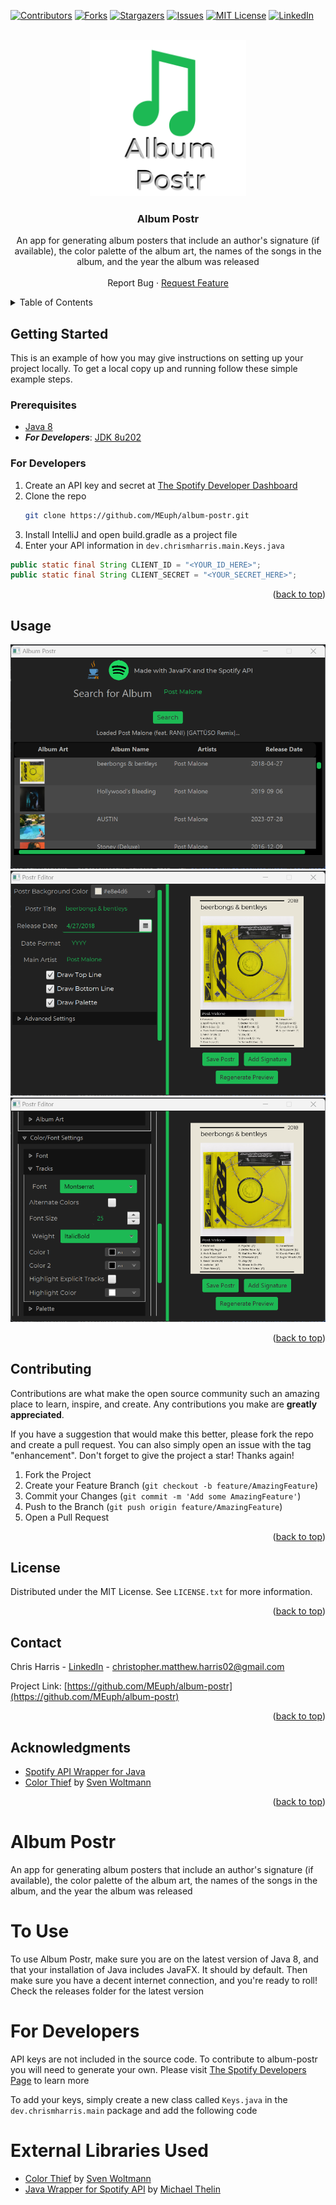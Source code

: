 <!-- Improved compatibility of back to top link: See: https://github.com/othneildrew/Best-README-Template/pull/73 -->
<a name="readme-top"></a>
<!--
*** Thanks for checking out the Best-README-Template. If you have a suggestion
*** that would make this better, please fork the repo and create a pull request
*** or simply open an issue with the tag "enhancement".
*** Don't forget to give the project a star!
*** Thanks again! Now go create something AMAZING! :D
-->



<!-- PROJECT SHIELDS -->
<!--
*** I'm using markdown "reference style" links for readability.
*** Reference links are enclosed in brackets [ ] instead of parentheses ( ).
*** See the bottom of this document for the declaration of the reference variables
*** for contributors-url, forks-url, etc. This is an optional, concise syntax you may use.
*** https://www.markdownguide.org/basic-syntax/#reference-style-links
-->
[![Contributors][contributors-shield]][contributors-url]
[![Forks][forks-shield]][forks-url]
[![Stargazers][stars-shield]][stars-url]
[![Issues][issues-shield]][issues-url]
[![MIT License][license-shield]][license-url]
[![LinkedIn][linkedin-shield]][linkedin-url]



<!-- PROJECT LOGO -->
<br />
<div align="center">
  <a href="https://github.com/MEuph/album-postr">
    <img src="logo.png" alt="Logo" width="250" height="250">
  </a>

<h3 align="center">Album Postr</h3>

  <p align="center">
    An app for generating album posters that include an author's signature (if available), the color palette of the album art, the names of the songs in the album, and the year the album was released
    <br />
    <br /
    <a href="https://github.com/MEuph/album-postr/issues">Report Bug</a>
    ·
    <a href="https://github.com/MEuph/album-postr/issues">Request Feature</a>
  </p>
</div>



<!-- TABLE OF CONTENTS -->
<details>
  <summary>Table of Contents</summary>
  <ol
    <li>
      <a href="#getting-started">Getting Started</a>
      <ul>
        <li><a href="#prerequisites">Prerequisites</a></li>
      </ul>
    </li>
    <li><a href="#usage">Usage</a></li>
    <li><a href="#contributing">Contributing</a></li>
    <li><a href="#license">License</a></li>
    <li><a href="#contact">Contact</a></li>
    <li><a href="#acknowledgments">Acknowledgments</a></li>
  </ol>
</details>

<!-- GETTING STARTED -->
## Getting Started

This is an example of how you may give instructions on setting up your project locally.
To get a local copy up and running follow these simple example steps.

### Prerequisites

* [Java 8](https://www.java.com/download/ie_manual.jsp)
* ***For Developers***: [JDK 8u202](https://www.oracle.com/java/technologies/javase/javase8-archive-downloads.html)
### For Developers

1. Create an API key and secret at [The Spotify Developer Dashboard](https://developer.spotify.com/dashboard)
2. Clone the repo
   ```sh
   git clone https://github.com/MEuph/album-postr.git
   ```
3. Install IntelliJ and open build.gradle as a project file
4. Enter your API information in `dev.chrismharris.main.Keys.java` 
  ```java
  public static final String CLIENT_ID = "<YOUR_ID_HERE>";
  public static final String CLIENT_SECRET = "<YOUR_SECRET_HERE>";
  ```

<p align="right">(<a href="#readme-top">back to top</a>)</p>



<!-- USAGE EXAMPLES -->
## Usage

<img src="screenshot1.png">

<img src="screenshot2.png">

<img src="screenshot3.png">


<!--_For more examples, please refer to the [Documentation](https://example.com)_-->

<p align="right">(<a href="#readme-top">back to top</a>)</p>



<!-- ROADMAP
## Roadmap

- [ ] Feature 1
- [ ] Feature 2
- [ ] Feature 3
    - [ ] Nested Feature

See the [open issues](https://github.com/github_username/repo_name/issues) for a full list of proposed features (and known issues).

<p align="right">(<a href="#readme-top">back to top</a>)</p>-->



<!-- CONTRIBUTING -->
## Contributing

Contributions are what make the open source community such an amazing place to learn, inspire, and create. Any contributions you make are **greatly appreciated**.

If you have a suggestion that would make this better, please fork the repo and create a pull request. You can also simply open an issue with the tag "enhancement".
Don't forget to give the project a star! Thanks again!

1. Fork the Project
2. Create your Feature Branch (`git checkout -b feature/AmazingFeature`)
3. Commit your Changes (`git commit -m 'Add some AmazingFeature'`)
4. Push to the Branch (`git push origin feature/AmazingFeature`)
5. Open a Pull Request

<p align="right">(<a href="#readme-top">back to top</a>)</p>



<!-- LICENSE -->
## License

Distributed under the MIT License. See `LICENSE.txt` for more information.

<p align="right">(<a href="#readme-top">back to top</a>)</p>



<!-- CONTACT -->
## Contact

Chris Harris - [LinkedIn]([https://twitter.com/twitter_handle](https://www.linkedin.com/in/christopher-harris-73b279231/)) - christopher.matthew.harris02@gmail.com

Project Link: [https://github.com/MEuph/album-postr](https://github.com/MEuph/album-postr)

<p align="right">(<a href="#readme-top">back to top</a>)</p>



<!-- ACKNOWLEDGMENTS -->
## Acknowledgments

* [Spotify API Wrapper for Java](https://github.com/spotify-web-api-java/spotify-web-api-java)
* [Color Thief](https://github.com/SvenWoltmann/color-thief-java) by [Sven Woltmann](https://github.com/SvenWoltmann/)

<p align="right">(<a href="#readme-top">back to top</a>)</p>



<!-- MARKDOWN LINKS & IMAGES -->
<!-- https://www.markdownguide.org/basic-syntax/#reference-style-links -->
[contributors-shield]: https://img.shields.io/github/contributors/MEuph/album-postr.svg?style=for-the-badge
[contributors-url]: https://github.com/MEuph/album-postr/graphs/contributors
[forks-shield]: https://img.shields.io/github/forks/MEuph/album-postr.svg?style=for-the-badge
[forks-url]: https://github.com/MEuph/album-postr/network/members
[stars-shield]: https://img.shields.io/github/stars/MEuph/album-postr.svg?style=for-the-badge
[stars-url]: https://github.com/MEuph/album-postr/stargazers
[issues-shield]: https://img.shields.io/github/issues/MEuph/album-postr.svg?style=for-the-badge
[issues-url]: https://github.com/MEuph/album-postr/issues
[license-shield]: https://img.shields.io/github/license/MEuph/album-postr.svg?style=for-the-badge
[license-url]: https://github.com/MEuph/album-postr/blob/master/LICENSE
[linkedin-shield]: https://img.shields.io/badge/-LinkedIn-black.svg?style=for-the-badge&logo=linkedin&colorB=555
[linkedin-url]: https://linkedin.com/in/christopher-harris-73b279231
[product-screenshot1]: screenshot1.png
[product-screenshot2]: screenshot2.png
[product-screenshot3]: screenshot3.png

# Album Postr
An app for generating album posters that include an author's signature (if available), the color palette of the album art, the names of the songs in the album, and the year the album was released

# To Use
To use Album Postr, make sure you are on the latest version of Java 8, and that your installation of Java includes JavaFX. It should by default. Then make sure you have a decent internet connection, and you're ready to roll! Check the releases folder for the latest version

# For Developers
API keys are not included in the source code. To contribute to album-postr you will need to generate your own. Please visit [The Spotify Developers Page](https://developer.spotify.com/) to learn more

To add your keys, simply create a new class called `Keys.java` in the `dev.chrismharris.main` package and add the following code

# External Libraries Used
- [Color Thief](https://github.com/SvenWoltmann/color-thief-java) by [Sven Woltmann](https://github.com/SvenWoltmann/)
- [Java Wrapper for Spotify API](https://github.com/spotify-web-api-java/spotify-web-api-java) by [Michael Thelin](https://github.com/thelinmichael)

